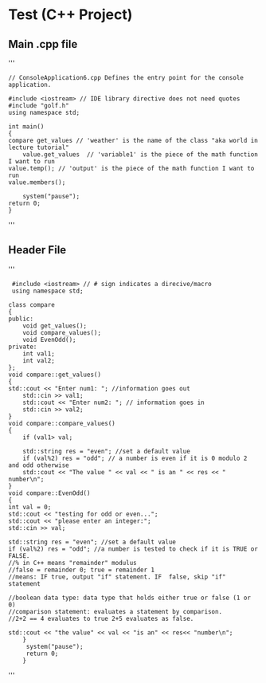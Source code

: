 Test (C++ Project)
======
Main .cpp file
------

'''
    
    // ConsoleApplication6.cpp Defines the entry point for the console application.
    
    #include <iostream> // IDE library directive does not need quotes
    #include "golf.h"
    using namespace std;

    int main()
    {
	compare get_values // 'weather' is the name of the class "aka world in lecture tutorial" 
    	value.get_values  // 'variable1' is the piece of the math function I want to run 
	value.temp(); // 'output' is the piece of the math function I want to run 
	value.members();
	
    	system("pause"); 
	return 0;
    }
    
'''

Header File
------

'''

     #include <iostream> // # sign indicates a direcive/macro
     using namespace std; 
    
    class compare
    {
    public:
        void get_values();
        void compare_values();
        void EvenOdd();
    private:
        int val1;
        int val2;
    };
    void compare::get_values()
    {
    std::cout << "Enter num1: "; //information goes out
        std::cin >> val1;
        std::cout << "Enter num2: "; // information goes in
        std::cin >> val2;
    }
    void compare::compare_values()
    {
        if (val1> val;

        std::string res = "even"; //set a default value
        if (val%2) res = "odd"; // a number is even if it is 0 modulo 2 and odd otherwise
        std::cout << "The value " << val << " is an " << res << " number\n";
    }
    void compare::EvenOdd()
    {
	int val = 0;
	std::cout << "testing for odd or even...";
	std::cout << "please enter an integer:";
	std::cin >> val;

	std::string res = "even"; //set a default value 
	if (val%2) res = "odd"; //a number is tested to check if it is TRUE or FALSE. 
	//% in C++ means "remainder" modulus
	//false = remainder 0; true = remainder 1
	//means: IF true, output "if" statement. IF  false, skip "if" statement

	//boolean data type: data type that holds either true or false (1 or 0)
	//comparison statement: evaluates a statement by comparison. 
	//2+2 == 4 evaluates to true 2+5 evaluates as false.

	std::cout << "the value" << val << "is an" << res<< "number\n";
        }
         system("pause");  
         return 0;
        }
    
'''
